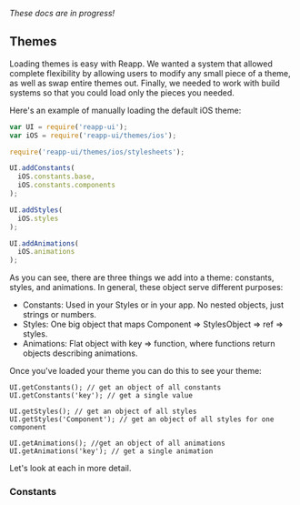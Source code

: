 *These docs are in progress!*

## Themes

Loading themes is easy with Reapp. We wanted a system that allowed complete
flexibility by allowing users to modify any small piece of a theme, as well as swap
entire themes out. Finally, we needed to work with build systems so that you could
load only the pieces you needed.

Here's an example of manually loading the default iOS theme:

```js
var UI = require('reapp-ui');
var iOS = require('reapp-ui/themes/ios');

require('reapp-ui/themes/ios/stylesheets');

UI.addConstants(
  iOS.constants.base,
  iOS.constants.components
);

UI.addStyles(
  iOS.styles
);

UI.addAnimations(
  iOS.animations
);
```

As you can see, there are three things we add into a theme: constants, styles,
and animations. In general, these object serve different purposes:

- Constants: Used in your Styles or in your app. No nested objects, just strings or numbers.
- Styles: One big object that maps Component => StylesObject => ref => styles.
- Animations: Flat object with key => function, where functions return objects describing animations.

Once you've loaded your theme you can do this to see your theme:

```
UI.getConstants(); // get an object of all constants
UI.getConstants('key'); // get a single value

UI.getStyles(); // get an object of all styles
UI.getStyles('Component'); // get an object of all styles for one component

UI.getAnimations(); //get an object of all animations
UI.getAnimations('key'); // get a single animation
```

Let's look at each in more detail.

### Constants